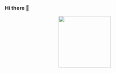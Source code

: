 ### Hi there 👋

<!--
**lsandrade/lsandrade** is a ✨ _special_ ✨ repository because its `README.md` (this file) appears on your GitHub profile.

Here are some ideas to get you started:

- 🔭 I’m currently working on Thoughtworks
- 🌱 I’m currently learning Data Analytics
- 👯 I’m looking to collaborate on coding
- 🤔 I’m looking for help with machine learning
- 💬 Ask me about ...
- 📫 How to reach me: ...
- 😄 Pronouns: ...
- ⚡ Fun fact: ...
-->
<p align="center">
  <a href="https://github.com/anuraghazra/github-readme-stats">
    <img
      align="center"
      height="165"
      src="https://github-readme-stats.vercel.app/api?username=lsandrade&count_private=true&show_icons=true&custom_title=Github%20Status&hide=issues&theme=radical"
    />
  </a>
</p>
